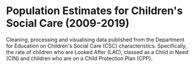 # Population Estimates for Children's Social Care (2009-2019)

Cleaning, processing and visualising data published from the Department for Education on Children's Social Care (CSC) characteristics. Specifically, the rate of children who are Looked After (LAC), classed as a Child in Need (CIN) and children who are on a Child Protection Plan (CPP).
